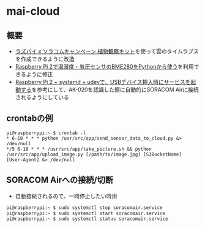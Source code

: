 # mai-cloud

## 概要
- [ラズパイ x ソラコムキャンペーン 植物観察キット](https://github.com/soracom/handson/blob/master/plant-observation/kit.md)を使って雲のタイムラプスを作成できるように改造
- [Raspberry Pi 2で温湿度・気圧センサのBME280をPythonから使う](http://qiita.com/masato/items/027e5c824ae75ab417c1)を利用できるように修正
- [Raspberry Pi 2 + systemd + udevで、USBデバイス挿入時にサービスを起動する](http://thinkami.hatenablog.com/entry/2015/06/25/064658)を参考にして、AK-020を認識した際に自動的にSORACOM Airに接続されるようにしている

## crontabの例
```
pi@raspberrypi:~ $ crontab -l
* 6-18 * * * python /usr/src/app/send_sensor_data_to_cloud.py &> /dev/null
*/5 6-18 * * * /usr/src/app/take_picture.sh && python /usr/src/app/upload_image.py [/path/to/image.jpg] [S3BucketName] [User-Agent] &> /dev/null
```

## SORACOM Airへの接続/切断
- 自動接続されるので、一時停止したい時用
```bash
pi@raspberrypi:~ $ sudo systemctl stop soracomair.service
pi@raspberrypi:~ $ sudo systemctl start soracomair.service
pi@raspberrypi:~ $ sudo systemctl status soracomair.service
```
